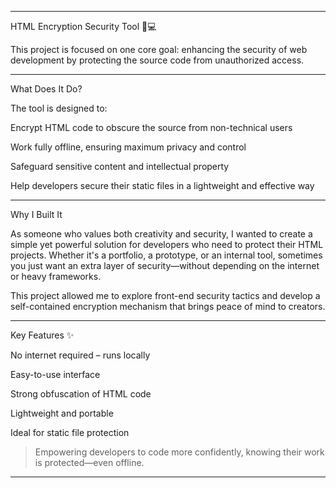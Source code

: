 


---

HTML Encryption Security Tool 🔐💻

This project is focused on one core goal: enhancing the security of web development by protecting the source code from unauthorized access.


---

What Does It Do?

The tool is designed to:

Encrypt HTML code to obscure the source from non-technical users

Work fully offline, ensuring maximum privacy and control

Safeguard sensitive content and intellectual property

Help developers secure their static files in a lightweight and effective way



---

Why I Built It

As someone who values both creativity and security, I wanted to create a simple yet powerful solution for developers who need to protect their HTML projects. Whether it's a portfolio, a prototype, or an internal tool, sometimes you just want an extra layer of security—without depending on the internet or heavy frameworks.

This project allowed me to explore front-end security tactics and develop a self-contained encryption mechanism that brings peace of mind to creators.


---

Key Features ✨

No internet required – runs locally

Easy-to-use interface

Strong obfuscation of HTML code

Lightweight and portable

Ideal for static file protection


> Empowering developers to code more confidently, knowing their work is protected—even offline.




---

